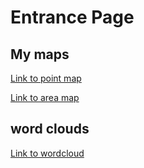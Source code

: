 # Entrance Page

## My maps
[Link to point map](https://scotwheeler.github.io/PRtourism/scot_tourism_map.html)

[Link to area map](https://scotwheeler.github.io/PRtourism/scot_tourism_area_map.html)

## word clouds
[Link to wordcloud](https://scotwheeler.github.io/PRtourism/parkrun_wordcloud.png)

